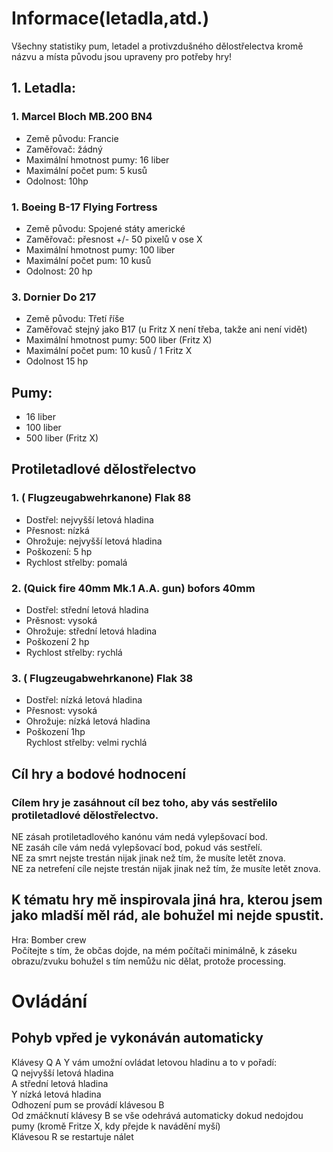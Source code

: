 # Informace(letadla,atd.) <br>
Všechny statistiky pum, letadel a protivzdušného dělostřelectva kromě názvu a místa původu jsou upraveny pro potřeby hry! <br>

## 1. Letadla: <br>
### 1. Marcel Bloch MB.200 BN4 <br>
* Země původu: Francie <br>
* Zaměřovač: žádný <br>
* Maximální hmotnost pumy: 16 liber <br>
* Maximální počet pum: 5 kusů <br>
* Odolnost: 10hp <br>
### 1. Boeing B-17 Flying Fortress <br>
* Země původu: Spojené státy americké <br>
* Zaměřovač:  přesnost +/- 50 pixelů v ose X <br>
* Maximální hmotnost pumy: 100 liber <br>
* Maximální počet pum: 10 kusů <br>
* Odolnost: 20 hp <br>
### 3. Dornier Do 217 <br>
* Země původu: Třetí říše <br>
* Zaměřovač stejný jako B17 (u Fritz X není třeba, takže ani není vidět) <br>
* Maximální hmotnost pumy: 500 liber (Fritz X) <br>
* Maximální počet pum: 10 kusů / 1 Fritz X <br>
* Odolnost 15 hp <br>
## Pumy: <br> 
* 16 liber <br>
* 100 liber <br>
* 500 liber (Fritz X) <br>
## Protiletadlové dělostřelectvo <br>
### 1. ( Flugzeugabwehrkanone) Flak 88 <br>
* Dostřel: nejvyšší letová hladina <br>
* Přesnost: nízká <br>
* Ohrožuje: nejvyšší letová hladina <br>
* Poškození: 5 hp <br>
* Rychlost střelby: pomalá <br>
### 2. (Quick fire 40mm Mk.1 A.A. gun) bofors 40mm <br>
* Dostřel: střední letová hladina <br>
* Prěsnost: vysoká <br>
* Ohrožuje: střední letová hladina <br>
* Poškození 2 hp <br>
* Rychlost střelby: rychlá <br>
### 3. ( Flugzeugabwehrkanone) Flak 38 <br>
* Dostřel: nízká letová hladina <br>
* Přesnost: vysoká <br>
* Ohrožuje: nízká letová hladina <br>
* Poškození 1hp <br>
Rychlost střelby: velmi rychlá	<br>
## Cíl hry a bodové hodnocení <br>
### Cílem hry je zasáhnout cíl bez toho, aby vás sestřelilo protiletadlové dělostřelectvo. <br>
NE zásah protiletadlového kanónu vám nedá vylepšovací bod. <br>
NE zasáh cíle vám nedá vylepšovací bod, pokud vás sestřelí. <br>
NE za smrt nejste trestán nijak jinak než tím, že musíte letět znova. <br>
NE za netrefení cíle nejste trestán nijak jinak než tím, že musíte letět znova.	<br>
## K tématu hry mě inspirovala jiná hra, kterou jsem jako mladší měl rád, ale bohužel mi nejde spustit. <br>
Hra: Bomber crew <br>
Počítejte s tím, že občas dojde, na mém počítači minimálně, k záseku obrazu/zvuku bohužel s tím nemůžu nic dělat, protože processing. <br>
# Ovládání <br>
## Pohyb vpřed je vykonáván automaticky <br>
Klávesy Q A Y vám umožní ovládat letovou hladinu a to v pořadí: <br>
Q nejvyšší letová hladina <br>
A střední letová hladina <br>
Y nízká letová hladina <br>
Odhození pum se provádí klávesou B <br>
Od zmáčknutí klávesy B se vše odehrává automaticky dokud nedojdou pumy (kromě Fritze X, kdy přejde k navádění myší) <br>
Klávesou R se restartuje nálet <br>
